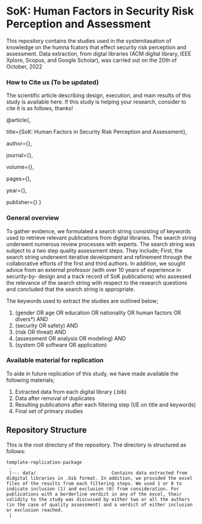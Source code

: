 # SoK: Human Factors in Security Risk Perception and Assessment
This repository contains the studies used in the systemitasation of knowledge on the humna fcators that effect security risk perception and assessment. Data extraction, from digtal libraries (ACM digital library, IEEE Xplore,
Scopus, and Google Scholar), was carried out on the 20th of October, 2022

### How to Cite us (To be updated)
The scientific article describing design, execution, and main results of this study is available here.
If this study is helping your research, consider to cite it is as follows, thanks!

@article{,

  title={SoK: Human Factors in Security Risk Perception and Assessment},
  
  author={},
  
  journal={},
  
  volume={},
  
  pages={},
  
  year={},
  
  publisher={}
}

### General overview
To gather evidence, we formulated a search string consisting of keywords used to retrieve relevant publications from digital libraries. The search string underwent numerous review processes with experts. The search string was subject to a two step quality assessment steps. They include; First, the search string underwent iterative development and refinement through the collaborative efforts of the first and third authors. In addition, we sought advice from an external professor (with over 10 years of experience in security-by-
design and a track record of SoK publications) who assessed the relevance of the search string with respect to the research questions and concluded that the search string is appropriate.

The keywords used to extract the studies are outlined below;

1. (gender OR age OR education OR nationality OR human factors OR divers*) AND
2. (security OR safety) AND
3. (risk OR threat) AND
4. (assessment OR analysis OR modeling) AND
5. (system OR software OR application)



### Available material for replication
To aide in future replication of this study, we have made available the following materials;
1. Extracted data from each digital library (.bib)
2. Data after removal of duplicates
3. Resulting publications after each filtering step (I/E on title and keywords)
4. Final set of primary studies




## Repository Structure
This is the root directory of the repository. The directory is structured as follows:

    template-replication-package
     .
     |--- data/                            Contains data extracted from didgital libraries in .bib format. In addition, we provided the excel files of the results from each filtering steps. We used 1 or 0 to indicate inclusion (1) and exclusion (0) from consideration. For publications with a borderline verdict in any of the excel, their validity to the study was discussed by either two or all the authors (in the case of quality assessment) and a verdict of either inclusion or exclusion reached.
     |
  
    
    
     
                         
  



